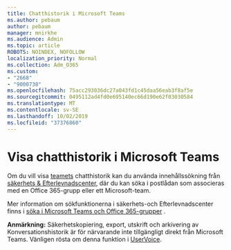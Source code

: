 ```yaml
---
title: Chatthistorik i Microsoft Teams
ms.author: pebaum
author: pebaum
manager: mnirkhe
ms.audience: Admin
ms.topic: article
ROBOTS: NOINDEX, NOFOLLOW
localization_priority: Normal
ms.collection: Adm_O365
ms.custom:
- "2668"
- "9000738"
ms.openlocfilehash: 75acc293036dc27a043fd1c45daa56eab3f8af5e
ms.sourcegitcommit: 0495112ad4fd0e695140ec66d190e62f03030584
ms.translationtype: MT
ms.contentlocale: sv-SE
ms.lasthandoff: 10/02/2019
ms.locfileid: "37376860"
---
```

# <a name="viewing-chat-history-in-microsoft-teams"></a>Visa chatthistorik i Microsoft Teams

Om du vill visa [teamets](https://sip.protection.office.com/contentsearchbeta?ContentOnly=1) chatthistorik kan du använda innehållssökning från [säkerhets & Efterlevnadscenter](https://sip.protection.office.com/insightdashboard), där du kan söka i postlådan som associeras med en Office 365-grupp eller ett Microsoft-team. 

Mer information om sökfunktionerna i säkerhets-och Efterlevnadscenter finns i [söka i Microsoft Teams och Office 365-grupper](https://docs.microsoft.com/office365/securitycompliance/content-search#searching-microsoft-teams-and-office-365-groups) . 

**Anmärkning:** Säkerhetskopiering, export, utskrift och arkivering av Konversationshistorik är för närvarande inte tillgängligt direkt från Microsoft Teams. Vänligen rösta om denna funktion i [UserVoice](https://microsoftteams.uservoice.com/forums/555103-public/suggestions/16982542-backup-export-printing-archive-options?page=2&per_page=20). 